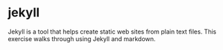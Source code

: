 # jekyll
Jekyll is a tool that helps create static web sites from plain text files. This exercise walks through using Jekyll and markdown.
